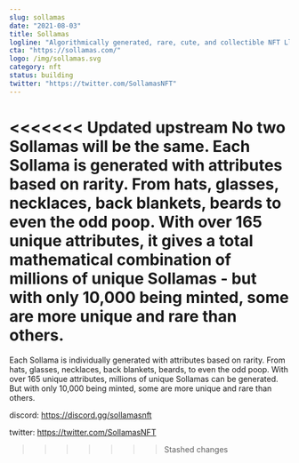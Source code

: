 ```yaml
---
slug: sollamas
date: "2021-08-03"
title: Sollamas
logline: "Algorithmically generated, rare, cute, and collectible NFT Llamas"
cta: "https://sollamas.com/"
logo: /img/sollamas.svg
category: nft
status: building
twitter: "https://twitter.com/SollamasNFT"
---
```


<<<<<<< Updated upstream
No two Sollamas will be the same. Each Sollama is generated with attributes based on rarity. From hats, glasses, necklaces, back blankets, beards to even the odd poop. With over 165 unique attributes, it gives a total mathematical combination of millions of unique Sollamas - but with only 10,000 being minted, some are more unique and rare than others.
=======
Each Sollama is individually generated with attributes based on rarity. From hats, glasses, necklaces, back blankets, beards, to even the odd poop. With over 165 unique attributes, millions of unique Sollamas can be generated. But with only 10,000 being minted, some are more unique and rare than others.

discord: https://discord.gg/sollamasnft

twitter: https://twitter.com/SollamasNFT
>>>>>>> Stashed changes
